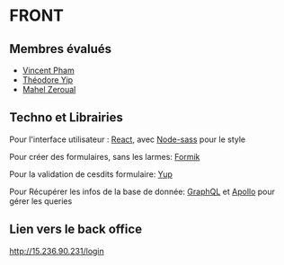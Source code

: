 # FRONT
## Membres évalués

* [Vincent Pham](https://github.com/ShonhTan)
* [Théodore Yip](https://github.com/yip-theodore)
* [Mahel Zeroual](https://github.com/M00NBOY)

## Techno et Librairies

Pour l'interface utilisateur :
[React](https://fr.reactjs.org/), avec [Node-sass](https://github.com/sass/node-sass) pour le style

Pour créer des formulaires, sans les larmes:
[Formik](https://jaredpalmer.com/formik)

Pour la validation de cesdits formulaire:
[Yup](https://www.npmjs.com/package/yup)

Pour Récupérer les infos de la base de donnée:
[GraphQL](https://graphql.org/) et [Apollo](https://www.apollographql.com/docs/) pour gérer les queries

## Lien vers le back office

http://15.236.90.231/login
